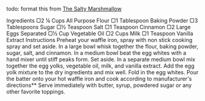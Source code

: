 todo: format this
from [The Salty Marshmallow](https://thesaltymarshmallow.com/homemade-belgian-waffle-recipe/)


Ingredients
▢2 ¼ Cups All Purpose Flour
▢1 Tablespoon Baking Powder
▢3 Tablespoons Sugar
▢½ Teaspoon Salt
▢1 Teaspoon Cinnamon
▢2 Large Eggs Separated
▢½ Cup Vegetable Oil
▢2 Cups Milk
▢1 Teaspoon Vanilla Extract
Instructions
Preheat your waffle iron, spray with non stick cooking spray and set aside.
In a large bowl whisk together the flour, baking powder, sugar, salt, and cinnamon.
In a medium bowl beat the egg whites with a hand mixer until stiff peaks form. Set aside.
In a separate medium bowl mix together the egg yolks, vegetable oil, milk, and vanilla extract.
Add the egg yolk mixture to the dry ingredients and mix well.
Fold in the egg whites.
Pour the batter onto your hot waffle iron and cook according to manufacturer's directions**
Serve immediately with butter, syrup, powdered sugar or any other favorite toppings.
